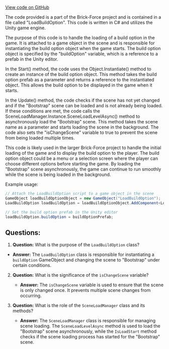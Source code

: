 [View code on GitHub](https://github.com/TieHaxJan/Brick-Force/Assembly-CSharp\LoadBuildOption.cs)

The code provided is a part of the Brick-Force project and is contained in a file called "LoadBuildOption". This code is written in C# and utilizes the Unity game engine.

The purpose of this code is to handle the loading of a build option in the game. It is attached to a game object in the scene and is responsible for instantiating the build option object when the game starts. The build option object is specified by the "buildOption" variable, which is a reference to a prefab in the Unity editor.

In the Start() method, the code uses the Object.Instantiate() method to create an instance of the build option object. This method takes the build option prefab as a parameter and returns a reference to the instantiated object. This allows the build option to be displayed in the game when it starts.

In the Update() method, the code checks if the scene has not yet changed and if the "Bootstrap" scene can be loaded and is not already being loaded. If these conditions are met, the code calls the SceneLoadManager.Instance.SceneLoadLevelAsync() method to asynchronously load the "Bootstrap" scene. This method takes the scene name as a parameter and starts loading the scene in the background. The code also sets the "isChangeScene" variable to true to prevent the scene from being loaded multiple times.

This code is likely used in the larger Brick-Force project to handle the initial loading of the game and to display the build option to the player. The build option object could be a menu or a selection screen where the player can choose different options before starting the game. By loading the "Bootstrap" scene asynchronously, the game can continue to run smoothly while the scene is being loaded in the background.

Example usage:

```csharp
// Attach the LoadBuildOption script to a game object in the scene
GameObject loadBuildOptionObject = new GameObject("LoadBuildOption");
LoadBuildOption loadBuildOption = loadBuildOptionObject.AddComponent<LoadBuildOption>();

// Set the build option prefab in the Unity editor
loadBuildOption.buildOption = buildOptionPrefab;
```
## Questions: 
 1. **Question:** What is the purpose of the `LoadBuildOption` class?
   - **Answer:** The `LoadBuildOption` class is responsible for instantiating a `buildOption` GameObject and changing the scene to "Bootstrap" under certain conditions.

2. **Question:** What is the significance of the `isChangeScene` variable?
   - **Answer:** The `isChangeScene` variable is used to ensure that the scene is only changed once. It prevents multiple scene changes from occurring.

3. **Question:** What is the role of the `SceneLoadManager` class and its methods?
   - **Answer:** The `SceneLoadManager` class is responsible for managing scene loading. The `SceneLoadLevelAsync` method is used to load the "Bootstrap" scene asynchronously, while the `IsLoadStart` method checks if the scene loading process has started for the "Bootstrap" scene.